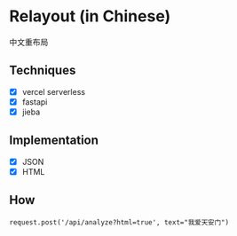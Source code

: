 # Relayout (in Chinese)

中文重布局

## Techniques
- [x] vercel serverless
- [x] fastapi
- [x] jieba

## Implementation
- [x] JSON
- [x] HTML

## How

`request.post('/api/analyze?html=true', text="我爱天安门")`